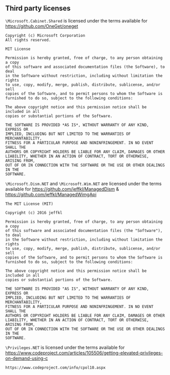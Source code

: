 ## Third party licenses

```\Microsoft.Cabinet.Shared``` is licensed under the terms available for https://github.com/OneGet/oneget

```
Copyright (c) Microsoft Corporation
All rights reserved.

MIT License

Permission is hereby granted, free of charge, to any person obtaining a copy
of this software and associated documentation files (the Software), to deal
in the Software without restriction, including without limitation the rights
to use, copy, modify, merge, publish, distribute, sublicense, and/or sell
copies of the Software, and to permit persons to whom the Software is
furnished to do so, subject to the following conditions:

The above copyright notice and this permission notice shall be included in all
copies or substantial portions of the Software.

THE SOFTWARE IS PROVIDED *AS IS*, WITHOUT WARRANTY OF ANY KIND, EXPRESS OR
IMPLIED, INCLUDING BUT NOT LIMITED TO THE WARRANTIES OF MERCHANTABILITY,
FITNESS FOR A PARTICULAR PURPOSE AND NONINFRINGEMENT. IN NO EVENT SHALL THE
AUTHORS OR COPYRIGHT HOLDERS BE LIABLE FOR ANY CLAIM, DAMAGES OR OTHER
LIABILITY, WHETHER IN AN ACTION OF CONTRACT, TORT OR OTHERWISE, ARISING FROM,
OUT OF OR IN CONNECTION WITH THE SOFTWARE OR THE USE OR OTHER DEALINGS IN THE
SOFTWARE.
```

```\Microsoft.Dism.NET``` and ```\Microsoft.Wim.NET``` are licensed under the terms available for https://github.com/jeffkl/ManagedDism & https://github.com/jeffkl/ManagedWimgApi

```
The MIT License (MIT)

Copyright (c) 2016 jeffkl

Permission is hereby granted, free of charge, to any person obtaining a copy
of this software and associated documentation files (the "Software"), to deal
in the Software without restriction, including without limitation the rights
to use, copy, modify, merge, publish, distribute, sublicense, and/or sell
copies of the Software, and to permit persons to whom the Software is
furnished to do so, subject to the following conditions:

The above copyright notice and this permission notice shall be included in all
copies or substantial portions of the Software.

THE SOFTWARE IS PROVIDED "AS IS", WITHOUT WARRANTY OF ANY KIND, EXPRESS OR
IMPLIED, INCLUDING BUT NOT LIMITED TO THE WARRANTIES OF MERCHANTABILITY,
FITNESS FOR A PARTICULAR PURPOSE AND NONINFRINGEMENT. IN NO EVENT SHALL THE
AUTHORS OR COPYRIGHT HOLDERS BE LIABLE FOR ANY CLAIM, DAMAGES OR OTHER
LIABILITY, WHETHER IN AN ACTION OF CONTRACT, TORT OR OTHERWISE, ARISING FROM,
OUT OF OR IN CONNECTION WITH THE SOFTWARE OR THE USE OR OTHER DEALINGS IN THE
SOFTWARE.
```

```\Privileges.NET``` is licensed under the terms available for https://www.codeproject.com/articles/105506/getting-elevated-privileges-on-demand-using-c

```https://www.codeproject.com/info/cpol10.aspx```